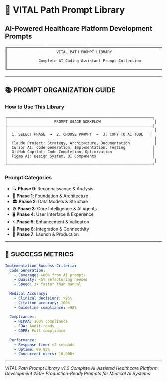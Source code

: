 # 🏥 VITAL Path Prompt Library
## AI-Powered Healthcare Platform Development Prompts

```ascii
╔══════════════════════════════════════════════════════════════════════════╗
║                      VITAL PATH PROMPT LIBRARY                            ║
║              Complete AI Coding Assistant Prompt Collection               ║
╚══════════════════════════════════════════════════════════════════════════╝
```

---

## 📚 PROMPT ORGANIZATION GUIDE

### How to Use This Library
```ascii
┌─────────────────────────────────────────────────────────────────┐
│                     PROMPT USAGE WORKFLOW                        │
├─────────────────────────────────────────────────────────────────┤
│                                                                  │
│  1. SELECT PHASE  →  2. CHOOSE PROMPT  →  3. COPY TO AI TOOL   │
│                                                                  │
│  Claude Project: Strategy, Architecture, Documentation           │
│  Cursor AI: Code Generation, Implementation, Testing            │
│  GitHub Copilot: Code Completion, Optimization                  │
│  Figma AI: Design System, UI Components                         │
│                                                                  │
└─────────────────────────────────────────────────────────────────┘
```

### Prompt Categories
- 🔍 **Phase 0**: Reconnaissance & Analysis
- 📐 **Phase 1**: Foundation & Architecture  
- 🏛️ **Phase 2**: Data Models & Structure
- ⚙️ **Phase 3**: Core Intelligence & AI Agents
- 🖥️ **Phase 4**: User Interface & Experience
- ⚡ **Phase 5**: Enhancement & Validation
- 🔗 **Phase 6**: Integration & Connectivity
- 🚀 **Phase 7**: Launch & Production

---

## 🎯 SUCCESS METRICS

```yaml
Implementation Success Criteria:
  Code Generation:
    - Coverage: >80% from AI prompts
    - Quality: <5% refactoring needed
    - Speed: 3x faster than manual
  
  Medical Accuracy:
    - Clinical decisions: >95%
    - Citation accuracy: 100%
    - Guideline compliance: >98%
  
  Compliance:
    - HIPAA: 100% compliance
    - FDA: Audit-ready
    - GDPR: Full compliance
  
  Performance:
    - Response time: <2 seconds
    - Uptime: 99.95%
    - Concurrent users: 10,000+
```

---

*VITAL Path Prompt Library v1.0*
*Complete AI-Assisted Healthcare Platform Development*
*250+ Production-Ready Prompts for Medical AI Systems*
